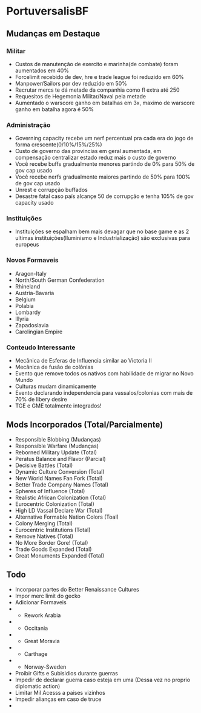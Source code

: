 # PortuversalisBF

## Mudanças em Destaque
### Militar
- Custos de manutenção de exercito e marinha(de combate) foram aumentados em 40%
- Forcelimit recebido de dev, hre e trade league foi reduzido em 60%
- Manpower/Sailors por dev reduzido em 50%
- Recrutar mercs te dá metade da companhia como fl extra até 250
- Requesitos de Hegemonia Militar/Naval pela metade
- Aumentado o warscore ganho em batalhas em 3x, maximo de warscore ganho em batalha agora é 50%
### Administração
- Governing capacity recebe um nerf percentual pra cada era do jogo de forma crescente(0/10%/15%/25%)
- Custo de governo das provincias em geral aumentada, em compensação centralizar estado reduz mais o custo de governo
- Você recebe buffs gradualmente menores partindo de 0% para 50% de gov cap usado
- Você recebe nerfs gradualmente maiores partindo de 50% para 100% de gov cap usado
- Unrest e corrupção buffados
- Desastre fatal caso país alcançe 50 de corrupção e tenha 105% de gov capacity usado
### Instituições
- Instituições se espalham bem mais devagar que no base game e as 2 ultimas instituições(Iluminismo e Industrialização) são exclusivas para europeus
### Novos Formaveis
- Aragon-Italy
- North/South German Confederation
- Rhineland
- Austria-Bavaria
- Belgium
- Polabia
- Lombardy
- Illyria
- Zapadoslavia
- Carolingian Empire
### Conteudo Interessante
- Mecânica de Esferas de Influencia similar ao Victoria II
- Mecânica de fusão de colônias
- Evento que remove todos os nativos com habilidade de migrar no Novo Mundo
- Culturas mudam dinamicamente
- Evento declarando independencia para vassalos/colonias com mais de 70% de libery desire
- TGE e GME totalmente integrados!

## Mods Incorporados (Total/Parcialmente)
- Responsible Blobbing (Mudanças)
- Responsible Warfare (Mudanças)
- Reborned Military Update (Total)
- Peratus Balance and Flavor (Parcial)
- Decisive Battles (Total)
- Dynamic Culture Conversion (Total)
- New World Names Fan Fork (Total)
- Better Trade Company Names (Total)
- Spheres of Influence (Total)
- Realistic African Colonization (Total)
- Eurocentric Colonization (Total)
- High LD Vassal Declare War (Total)
- Alternative Formable Nation Colors (Toal)
- Colony Merging (Total)
- Eurocentric Institutions (Total)
- Remove Natives (Total)
- No More Border Gore! (Total)
- Trade Goods Expanded (Total)
- Great Monuments Expanded (Total)

## Todo
- Incorporar partes do Better Renaissance Cultures
- Impor merc limit do gecko
- Adicionar Formaveis
- - Rework Arabia
- - Occitania
- - Great Moravia
- - Carthage
- - Norway-Sweden
- Proibir Gifts e Subisidios durante guerras
- Impedir de declarar guerra caso esteja em uma (Dessa vez no proprio diplomatic action)
- Limitar Mil Acesss a paises vizinhos
- Impedir alianças em caso de truce
- 